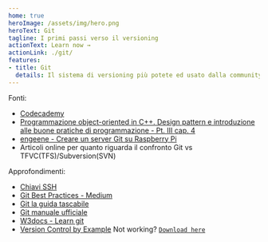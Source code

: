```yaml
---
home: true
heroImage: /assets/img/hero.png
heroText: Git
tagline: I primi passi verso il versioning
actionText: Learn now →
actionLink: ./git/
features:
- title: Git
  details: Il sistema di versioning più potete ed usato dalla community. Sviluppato inizialmente da Linus Torvalds per gestire il versionamento del kernel di Linux.
---
```

Fonti:<br>
- [Codecademy](https://www.codecademy.com/learn/learn-git)
- [Programmazione object-oriented in C++. Design pattern e introduzione alle buone pratiche di programmazione - Pt. III cap. 4](https://www.amazon.it/Programmazione-object-oriented-introduzione-pratiche-programmazione/dp/8893851091/ref=sr_1_5?__mk_it_IT=%C3%85M%C3%85%C5%BD%C3%95%C3%91&keywords=c%2B%2B&qid=1580907598&sr=8-5)
- [engeene - Creare un server Git su Raspberry Pi](http://www.engeene.it/creare-un-server-git-su-raspberry-pi/)
- Articoli online per quanto riguarda il confronto Git vs TFVC(TFS)/Subversion(SVN)

Approfondimenti:<br>
- [Chiavi SSH](https://help.github.com/en/github/authenticating-to-github/connecting-to-github-with-ssh)
- [Git Best Practices - Medium](https://medium.com/@grazibonizi/the-best-branching-model-to-work-with-git-4008a8098e6a)
- [Git la guida tascabile](https://rogerdudler.github.io/git-guide/index.it.html)
- [Git manuale ufficiale](https://git-scm.com/book/it/v2)
- [W3docs - Learn git](https://www.w3docs.com/learn-git/introduction4.html)
- [Version Control by Example](https://ericsink.com/vcbe/index.html) Not working? [`Download here`](/assets/vcbe_a4_lo.pdf)
